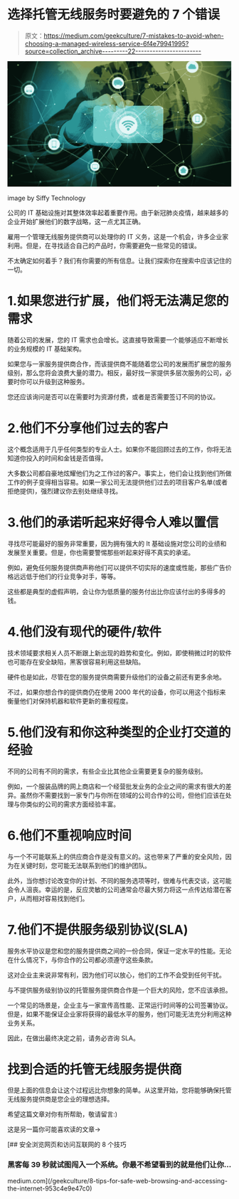 # 选择托管无线服务时要避免的 7 个错误

> 原文：<https://medium.com/geekculture/7-mistakes-to-avoid-when-choosing-a-managed-wireless-service-6f4e79941995?source=collection_archive---------22----------------------->

![](img/0e9369dd92c68c4579ee50bb088afa34.png)

image by Siffy Technology

公司的 IT 基础设施对其整体效率起着重要作用。由于新冠肺炎疫情，越来越多的企业开始扩展他们的数字战略，这一点尤其正确。

雇用一个管理无线服务提供商可以处理你的 IT 义务，这是一个机会，许多企业家利用。但是，在寻找适合自己的产品时，你需要避免一些常见的错误。

不太确定如何着手？我们有你需要的所有信息。让我们探索你在搜索中应该记住的一切。

# 1.如果您进行扩展，他们将无法满足您的需求

随着公司的发展，您的 IT 需求也会增长。这直接导致需要一个能够适应不断增长的业务规模的 IT 基础架构。

如果您与一家服务提供商合作，而该提供商不能随着您公司的发展而扩展您的服务级别，那么您将会浪费大量的潜力。相反，最好找一家提供多层次服务的公司，必要时你可以升级到这种服务。

您还应该询问是否可以在需要时为资源付费，或者是否需要签订不同的协议。

# 2.他们不分享他们过去的客户

这个概念适用于几乎任何类型的专业人士。如果你不能回顾过去的工作，你将无法知道你投入的时间和金钱是否值得。

大多数公司都自豪地炫耀他们为之工作过的客户。事实上，他们会让找到他们所做工作的例子变得相当容易。如果一家公司无法提供他们过去的项目客户名单(或者拒绝提供)，强烈建议你去别处继续寻找。

# 3.他们的承诺听起来好得令人难以置信

寻找尽可能最好的服务非常重要，因为拥有强大的 It 基础设施对您公司的业绩和发展至关重要。但是，你也需要警惕那些听起来好得不真实的承诺。

例如，避免任何服务提供商声称他们可以提供不切实际的速度或性能，那些广告价格远远低于他们的行业竞争对手，等等。

这些都是典型的虚假声明，会让你为低质量的服务付出比你应该付出的多得多的钱。

# 4.他们没有现代的硬件/软件

技术领域要求相关人员不断跟上新出现的趋势和变化。例如，即使稍微过时的软件也可能存在安全缺陷，黑客很容易利用这些缺陷。

硬件也是如此，尽管在您的服务提供商需要升级他们的设备之前还有更多余地。

不过，如果你想合作的提供商仍在使用 2000 年代的设备，你可以用这个指标来衡量他们对保持机器和软件更新的重视程度。

# 5.他们没有和你这种类型的企业打交道的经验

不同的公司有不同的需求，有些企业比其他企业需要更复杂的服务级别。

例如，一个服装品牌的网上商店和一个经营批发业务的企业之间的需求有很大的差异。虽然你不需要找到一家专门与你所在领域的公司合作的公司，但他们应该在处理与你类似的公司的需求方面经验丰富。

# 6.他们不重视响应时间

与一个不可能联系上的供应商合作是没有意义的。这也带来了严重的安全风险，因为在关键时刻，您可能无法联系到他们的维护团队。

此外，当你想讨论改变你的计划、不同的服务选项等时，很难与代表交谈，这可能会令人沮丧。幸运的是，反应灵敏的公司通常会尽最大努力将这一点传达给潜在客户，从而相对容易找到他们。

# 7.他们不提供服务级别协议(SLA)

服务水平协议是您和您的服务提供商之间的一份合同，保证一定水平的性能。无论在什么情况下，与你合作的公司都必须遵守这些条款。

这对企业主来说非常有利，因为他们可以放心，他们的工作不会受到任何干扰。

与不提供服务级别协议的托管服务提供商合作是一个巨大的风险，您不应该承担。

一个常见的场景是，企业主与一家宣传高性能、正常运行时间等的公司签署协议。但是，如果不能保证企业家将获得的最低水平的服务，他们可能无法充分利用这种业务关系。

因此，在做出最终决定之前，请务必咨询 SLA。

# 找到合适的托管无线服务提供商

但是上面的信息会让这个过程远比你想象的简单。从这里开始，您将能够确保托管无线服务提供商是您企业的理想选择。

希望这篇文章对你有所帮助，敬请留言:)

这是另一篇你可能喜欢读的文章→

[](/geekculture/8-tips-for-safe-web-browsing-and-accessing-the-internet-953c4e9e47c0) [## 安全浏览网页和访问互联网的 8 个技巧

### 黑客每 39 秒就试图闯入一个系统。你最不希望看到的就是他们让你…

medium.com](/geekculture/8-tips-for-safe-web-browsing-and-accessing-the-internet-953c4e9e47c0)